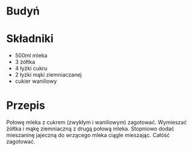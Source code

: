 # Budyń

# Składniki
- 500ml mleka
- 3 żółtka
- 4 łyżki cukru
- 2 łyżki mąki ziemniaczanej
- cukier waniliowy

# Przepis

Połowę mleka z cukrem (zwykłym i waniliowym) zagotować. Wymieszać żółtka i mąkę ziemniaczną z drugą połową mleka. Stopniowo dodać mieszaninę jajeczną do wrzącego mleka ciągle mieszając. Całóść zagotować.